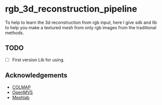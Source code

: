 # rgb_3d_reconstruction_pipeline

To help to learn the 3d reconstruction from rgb input, here I give sdk and lib to help you make a textured mesh from only rgb images from the traditional methods.


## TODO
- [ ] First version Lib for using.

## Acknowledgements
- [COLMAP](https://github.com/colmap/colmap)
- [OpenMVS](https://github.com/cdcseacave/openMVS)
- [Meshlab](https://github.com/cnr-isti-vclab/meshlab)